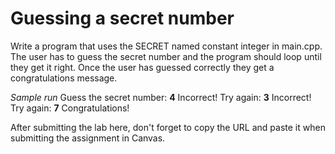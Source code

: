 # Guessing a secret number

Write a program that uses the SECRET named constant integer in main.cpp. The user has to guess the secret number and the program should loop until they get it right.
Once the user has guessed correctly they get a congratulations message.

_Sample run_
Guess the secret number: **4**
Incorrect! Try again: **3**
Incorrect! Try again: **7**
Congratulations!

After submitting the lab here, don't forget to copy the URL and paste it when submitting the assignment in Canvas.